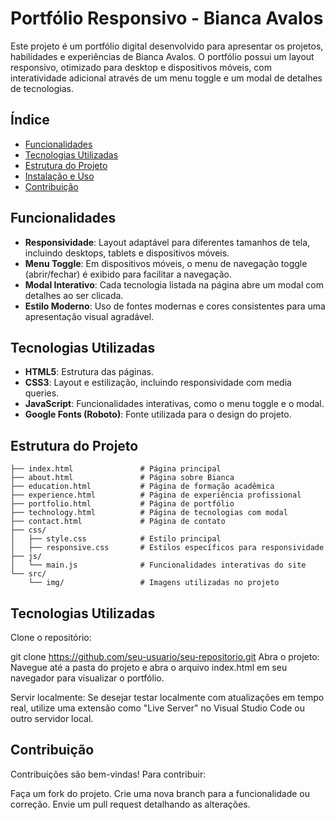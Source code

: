 # Portfólio Responsivo - Bianca Avalos

Este projeto é um portfólio digital desenvolvido para apresentar os projetos, habilidades e experiências de Bianca Avalos. O portfólio possui um layout responsivo, otimizado para desktop e dispositivos móveis, com interatividade adicional através de um menu toggle e um modal de detalhes de tecnologias.

## Índice

- [Funcionalidades](#funcionalidades)
- [Tecnologias Utilizadas](#tecnologias-utilizadas)
- [Estrutura do Projeto](#estrutura-do-projeto)
- [Instalação e Uso](#instalação-e-uso)
- [Contribuição](#contribuição)

## Funcionalidades

- **Responsividade**: Layout adaptável para diferentes tamanhos de tela, incluindo desktops, tablets e dispositivos móveis.
- **Menu Toggle**: Em dispositivos móveis, o menu de navegação toggle (abrir/fechar) é exibido para facilitar a navegação.
- **Modal Interativo**: Cada tecnologia listada na página abre um modal com detalhes ao ser clicada.
- **Estilo Moderno**: Uso de fontes modernas e cores consistentes para uma apresentação visual agradável.

## Tecnologias Utilizadas

- **HTML5**: Estrutura das páginas.
- **CSS3**: Layout e estilização, incluindo responsividade com media queries.
- **JavaScript**: Funcionalidades interativas, como o menu toggle e o modal.
- **Google Fonts (Roboto)**: Fonte utilizada para o design do projeto.

## Estrutura do Projeto

```plaintext
├── index.html               # Página principal
├── about.html               # Página sobre Bianca
├── education.html           # Página de formação acadêmica
├── experience.html          # Página de experiência profissional
├── portfolio.html           # Página de portfólio
├── technology.html          # Página de tecnologias com modal
├── contact.html             # Página de contato
├── css/
│   ├── style.css            # Estilo principal
│   ├── responsive.css       # Estilos específicos para responsividade
├── js/
│   └── main.js              # Funcionalidades interativas do site
└── src/
    └── img/                 # Imagens utilizadas no projeto
```

## Tecnologias Utilizadas
Clone o repositório:

git clone https://github.com/seu-usuario/seu-repositorio.git
Abra o projeto: Navegue até a pasta do projeto e abra o arquivo index.html em seu navegador para visualizar o portfólio.

Servir localmente: Se desejar testar localmente com atualizações em tempo real, utilize uma extensão como "Live Server" no Visual Studio Code ou outro servidor local.

## Contribuição
Contribuições são bem-vindas! Para contribuir:

Faça um fork do projeto.
Crie uma nova branch para a funcionalidade ou correção.
Envie um pull request detalhando as alterações.